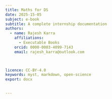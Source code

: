 ```yaml
---
title: Maths for DS
date: 2025-15-05
subject: e-book
subtitle: A complete internship documentation
authors:
  - name: Rajesh Karra
    affiliations:
      - Executable Books
    orcid: 0000-0003-4099-7143
    email: rajesh_karra@outlook.com
   


licence: CC-BY-4.0
keywords: myst, markdown, open-science
export: docx
   

---
```

